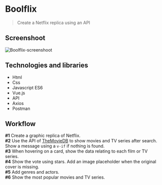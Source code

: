 # Boolflix
> Create a Netflix replica using an API

## Screenshoot
![Boolflix-screenshoot](https://i.imgur.com/NRtupMe.png)

## Technologies and libraries
* Html
* Css
* Javascript ES6
* Vue.js
* API
* Axios
* Postman

## Workflow
**#1** Create a graphic replica of Netflix.  
**#2** Use the API of [TheMovieDB](https://www.themoviedb.org) to show movies and TV series after search. Show a message using a `v-if` if nothing is found.  
**#3** When hovering on a card, show the data relating to each film or TV series.  
**#4** Show the vote using stars. Add an image placeholder when the original cover is missing.  
**#5** Add genres and actors.  
**#6** Show the most popular movies and TV series.
